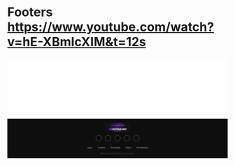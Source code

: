 # Footers https://www.youtube.com/watch?v=hE-XBmlcXIM&t=12s
<p align="center">
  <img src="preview.png" alt="preview del proyecto" max-width="1600">
</p>